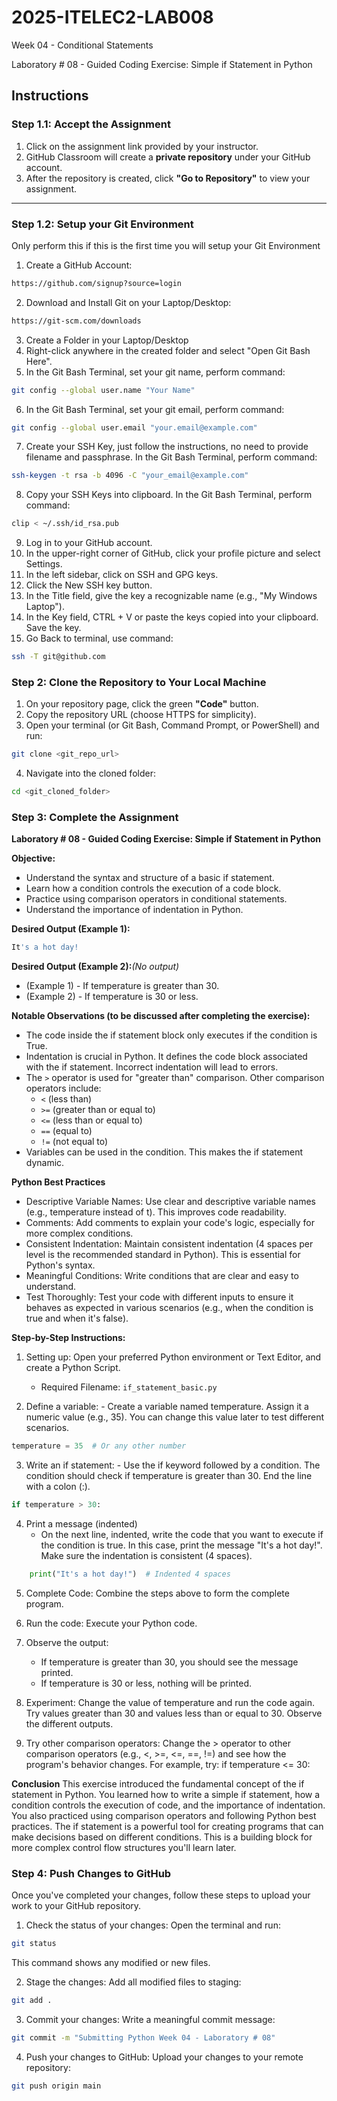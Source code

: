 # 2025-ITELEC2-LAB008
Week 04 - Conditional Statements

Laboratory # 08 - Guided Coding Exercise: Simple if Statement in Python

## **Instructions**

### **Step 1.1: Accept the Assignment**

   1. Click on the assignment link provided by your instructor.
   2. GitHub Classroom will create a **private repository** under your GitHub account.
   3. After the repository is created, click **"Go to Repository"** to view your assignment.

---

### **Step 1.2: Setup your Git Environment**
Only perform this if this is the first time you will setup your Git Environment

   1. Create a GitHub Account:
   ```bash
   https://github.com/signup?source=login
   ```
      
   2. Download and Install Git on your Laptop/Desktop:
   ```bash
   https://git-scm.com/downloads
   ```
   
   3. Create a Folder in your Laptop/Desktop
   4. Right-click anywhere in the created folder and select "Open Git Bash Here".
   5. In the Git Bash Terminal, set your git name, perform command:
   ```bash
   git config --global user.name "Your Name"
   ```
   
   6. In the Git Bash Terminal, set your git email, perform command:
   ```bash
   git config --global user.email "your.email@example.com"
   ```
   
   7. Create your SSH Key, just follow the instructions, no need to provide filename and passphrase. In the Git Bash Terminal, perform command:
   ```bash
   ssh-keygen -t rsa -b 4096 -C "your_email@example.com"
   ```
   
   8. Copy your SSH Keys into clipboard. In the Git Bash Terminal, perform command:
   ```bash
   clip < ~/.ssh/id_rsa.pub
   ```
   
   9. Log in to your GitHub account.
   10. In the upper-right corner of GitHub, click your profile picture and select Settings.
   11. In the left sidebar, click on SSH and GPG keys.
   12. Click the New SSH key button.
   13. In the Title field, give the key a recognizable name (e.g., "My Windows Laptop").
   14. In the Key field, CTRL + V or paste the keys copied into your clipboard. Save the key.
   15. Go Back to terminal, use command:
   ```bash
   ssh -T git@github.com
   ```

### **Step 2: Clone the Repository to Your Local Machine**

   1. On your repository page, click the green **"Code"** button.
   2. Copy the repository URL (choose HTTPS for simplicity).
   3. Open your terminal (or Git Bash, Command Prompt, or PowerShell) and run:
   
   ```bash
   git clone <git_repo_url>
   ```
   
   4. Navigate into the cloned folder:
   
   ```bash
   cd <git_cloned_folder>
   ```

### **Step 3: Complete the Assignment**

**Laboratory # 08 - Guided Coding Exercise: Simple if Statement in Python**

   **Objective:**
   - Understand the syntax and structure of a basic if statement.
   - Learn how a condition controls the execution of a code block.
   - Practice using comparison operators in conditional statements.
   - Understand the importance of indentation in Python.

   **Desired Output (Example 1):**
   ```bash
   It's a hot day!
   
   ```

   **Desired Output (Example 2):***(No output)*
   
   - (Example 1) - If temperature is greater than 30.
   - (Example 2) - If temperature is 30 or less.
      
   **Notable Observations (to be discussed after completing the exercise):**
   - The code inside the if statement block only executes if the condition is True.
   - Indentation is crucial in Python. It defines the code block associated with the if statement. Incorrect indentation will lead to errors.
   - The `>` operator is used for "greater than" comparison. Other comparison operators include: 
      - `<` (less than)
      - `>=` (greater than or equal to)
      - `<=` (less than or equal to)
      - `==` (equal to)
      - `!=` (not equal to)
   - Variables can be used in the condition. This makes the if statement dynamic.

   **Python Best Practices**
   - Descriptive Variable Names: Use clear and descriptive variable names (e.g., temperature instead of t). This improves code readability.
   - Comments: Add comments to explain your code's logic, especially for more complex conditions.
   - Consistent Indentation: Maintain consistent indentation (4 spaces per level is the recommended standard in Python). This is essential for Python's syntax.
   - Meaningful Conditions: Write conditions that are clear and easy to understand.
   - Test Thoroughly: Test your code with different inputs to ensure it behaves as expected in various scenarios (e.g., when the condition is true and when it's false).

   **Step-by-Step Instructions:**

   1. Setting up: Open your preferred Python environment or Text Editor, and create a Python Script.
      - Required Filename: `if_statement_basic.py`
      
   2.  Define a variable:
      - Create a variable named temperature. Assign it a numeric value (e.g., 35). You can change this value later to test different scenarios.
```python
temperature = 35  # Or any other number
```
      
   3.  Write an if statement:
      - Use the if keyword followed by a condition. The condition should check if temperature is greater than 30. End the line with a colon (:).
```python
if temperature > 30:
```

   4. Print a message (indented)
      - On the next line, indented, write the code that you want to execute if the condition is true. In this case, print the message "It's a hot day!". Make sure the indentation is consistent (4 spaces).
```python
    print("It's a hot day!")  # Indented 4 spaces
```

   5. Complete Code: Combine the steps above to form the complete program.

   6. Run the code: Execute your Python code.
   7. Observe the output: 
      - If temperature is greater than 30, you should see the message printed.
      - If temperature is 30 or less, nothing will be printed.
     
   8. Experiment: Change the value of temperature and run the code again. Try values greater than 30 and values less than or equal to 30. Observe the different outputs.

   9. Try other comparison operators: Change the > operator to other comparison operators (e.g., <, >=, <=, ==, !=) and see how the program's behavior changes. For example, try: if temperature <= 30:

   **Conclusion**
   This exercise introduced the fundamental concept of the if statement in Python. You learned how to write a simple if statement, how a condition controls the execution of code, and the importance of indentation. You also practiced using comparison operators and following Python best practices. The if statement is a powerful tool for creating programs that can make decisions based on different conditions. This is a building block for more complex control flow structures you'll learn later.

### **Step 4: Push Changes to GitHub**
Once you've completed your changes, follow these steps to upload your work to your GitHub repository.

1. Check the status of your changes:
   Open the terminal and run:
   
```bash
git status
```
   This command shows any modified or new files.
   
2. Stage the changes:
   Add all modified files to staging:
   
```bash
git add .
```
   
3. Commit your changes:
   Write a meaningful commit message:
   
```bash
git commit -m "Submitting Python Week 04 - Laboratory # 08"
```
   
4. Push your changes to GitHub:
   Upload your changes to your remote repository:
   
```bash
git push origin main
```
